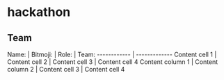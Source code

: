 # hackathon


## Team
Name: | Bitmoji: | Role: | Team: 
------------ | -------------
Content cell 1 | Content cell 2 | Content cell 3 | Content cell 4
Content column 1 | Content column 2 | Content cell 3 | Content cell 4
 
